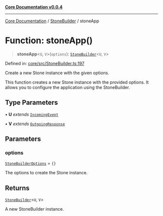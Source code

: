 [**Core Documentation v0.0.4**](../../README.md)

***

[Core Documentation](../../modules.md) / [StoneBuilder](../README.md) / stoneApp

# Function: stoneApp()

> **stoneApp**\<`U`, `V`\>(`options`): [`StoneBuilder`](../classes/StoneBuilder.md)\<`U`, `V`\>

Defined in: [core/src/StoneBuilder.ts:197](https://github.com/stonemjs/core/blob/4b1b931e44a5db2600109fa7ae2a8b532ed77730/src/StoneBuilder.ts#L197)

Create a new Stone instance with the given options.

This function creates a new Stone instance with the provided options.
It allows you to configure the application using the StoneBuilder.

## Type Parameters

• **U** *extends* [`IncomingEvent`](../../events/IncomingEvent/classes/IncomingEvent.md)

• **V** *extends* [`OutgoingResponse`](../../events/OutgoingResponse/classes/OutgoingResponse.md)

## Parameters

### options

[`StoneBuilderOptions`](../interfaces/StoneBuilderOptions.md) = `{}`

The options to create the Stone instance.

## Returns

[`StoneBuilder`](../classes/StoneBuilder.md)\<`U`, `V`\>

A new StoneBuilder instance.
